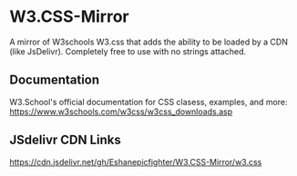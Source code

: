 # W3.CSS-Mirror
A mirror of W3schools W3.css that adds the ability to be loaded by a CDN (like JsDelivr). Completely free to use with no strings attached.

## Documentation
W3.School's official documentation for CSS clasess, examples, and more: https://www.w3schools.com/w3css/w3css_downloads.asp

## JSdelivr CDN Links

https://cdn.jsdelivr.net/gh/Eshanepicfighter/W3.CSS-Mirror/w3.css
